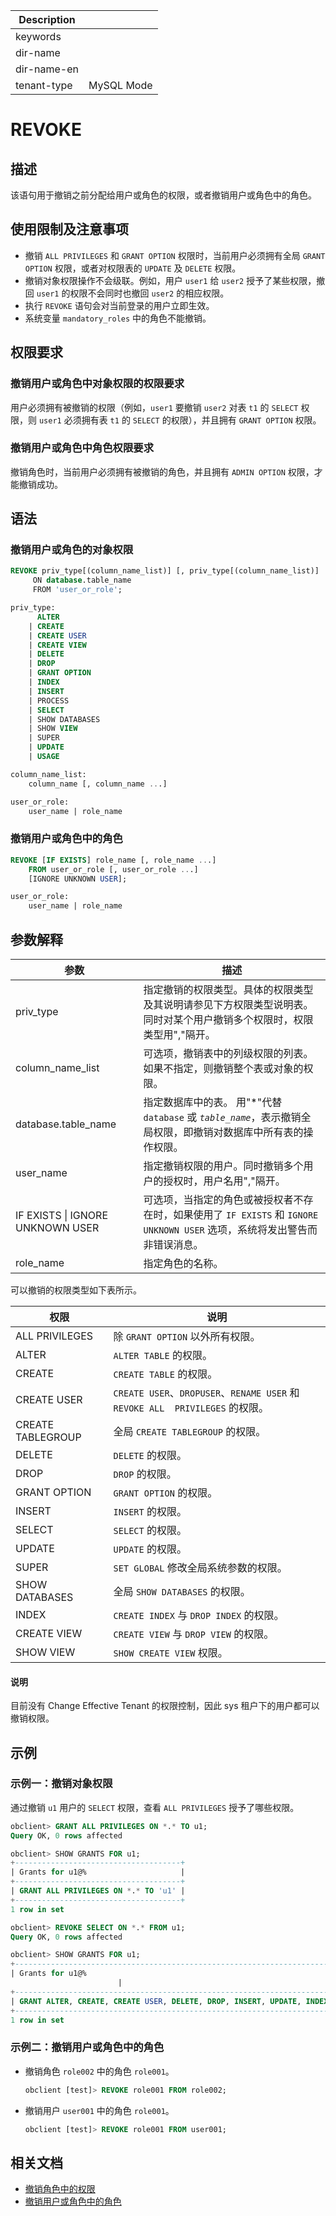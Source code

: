 | Description   |                 |
|---------------|-----------------|
| keywords      |                 |
| dir-name      |                 |
| dir-name-en   |                 |
| tenant-type   | MySQL Mode      |

# REVOKE

## 描述

该语句用于撤销之前分配给用户或角色的权限，或者撤销用户或角色中的角色。

## 使用限制及注意事项

* 撤销 `ALL PRIVILEGES` 和 `GRANT OPTION` 权限时，当前用户必须拥有全局 `GRANT OPTION` 权限，或者对权限表的 `UPDATE` 及 `DELETE` 权限。
* 撤销对象权限操作不会级联。例如，用户 `user1` 给 `user2` 授予了某些权限，撤回 `user1` 的权限不会同时也撤回 `user2` 的相应权限。
* 执行 `REVOKE` 语句会对当前登录的用户立即生效。
* 系统变量 `mandatory_roles` 中的角色不能撤销。

## 权限要求

### 撤销用户或角色中对象权限的权限要求

用户必须拥有被撤销的权限（例如，`user1` 要撤销 `user2` 对表 `t1` 的 `SELECT` 权限，则 `user1` 必须拥有表 `t1` 的 `SELECT` 的权限），并且拥有 `GRANT OPTION` 权限。

### 撤销用户或角色中角色权限要求

撤销角色时，当前用户必须拥有被撤销的角色，并且拥有 `ADMIN OPTION` 权限，才能撤销成功。

## 语法

### 撤销用户或角色的对象权限

```sql
REVOKE priv_type[(column_name_list)] [, priv_type[(column_name_list)] ...]
     ON database.table_name
     FROM 'user_or_role';

priv_type:
      ALTER
    | CREATE
    | CREATE USER
    | CREATE VIEW
    | DELETE
    | DROP
    | GRANT OPTION
    | INDEX
    | INSERT
    | PROCESS
    | SELECT
    | SHOW DATABASES
    | SHOW VIEW
    | SUPER
    | UPDATE
    | USAGE

column_name_list:
    column_name [, column_name ...]

user_or_role:
    user_name | role_name
```

### 撤销用户或角色中的角色

```sql
REVOKE [IF EXISTS] role_name [, role_name ...]
    FROM user_or_role [, user_or_role ...]
    [IGNORE UNKNOWN USER];

user_or_role:
    user_name | role_name
```

## 参数解释

|       **参数**        |                                          **描述**                                           |
|---------------------|-------------------------------------------------------------------------------------------|
| priv_type           | 指定撤销的权限类型。具体的权限类型及其说明请参见下方权限类型说明表。 同时对某个用户撤销多个权限时，权限类型用","隔开。             |
| column_name_list    | 可选项，撤销表中的列级权限的列表。如果不指定，则撤销整个表或对象的权限。|
| database.table_name | 指定数据库中的表。 用"\*"代替 `database` 或 *`table_name`*，表示撤销全局权限，即撤销对数据库中所有表的操作权限。 |
| user_name           | 指定撤销权限的用户。同时撤销多个用户的授权时，用户名用","隔开。                                                         |
| IF EXISTS \| IGNORE UNKNOWN USER | 可选项，当指定的角色或被授权者不存在时，如果使用了 `IF EXISTS` 和 `IGNORE UNKNOWN USER` 选项，系统将发出警告而非错误消息。|
| role_name           | 指定角色的名称。|

可以撤销的权限类型如下表所示。

|      **权限**       |                                 **说明**                                 |
|-------------------|------------------------------------------------------------------------|
| ALL PRIVILEGES    | 除 `GRANT OPTION` 以外所有权限。                                               |
| ALTER             | `ALTER TABLE` 的权限。                                                     |
| CREATE            | `CREATE TABLE` 的权限。                                                    |
| CREATE USER       | `CREATE USER`、`DROPUSER`、`RENAME USER` 和 `REVOKE ALL  PRIVILEGES` 的权限。 |
| CREATE TABLEGROUP | 全局 `CREATE TABLEGROUP` 的权限。                                            |
| DELETE            | `DELETE` 的权限。                                                          |
| DROP              | `DROP` 的权限。                                                            |
| GRANT OPTION      | `GRANT OPTION` 的权限。                                                    |
| INSERT            | `INSERT` 的权限。                                                          |
| SELECT            | `SELECT` 的权限。                                                          |
| UPDATE            | `UPDATE` 的权限。                                                          |
| SUPER             | `SET GLOBAL` 修改全局系统参数的权限。                                              |
| SHOW DATABASES    | 全局 `SHOW DATABASES` 的权限。                                               |
| INDEX             | `CREATE INDEX` 与 `DROP INDEX` 的权限。                                     |
| CREATE VIEW       | `CREATE VIEW` 与 `DROP VIEW` 的权限。                                       |
| SHOW VIEW         | `SHOW CREATE VIEW` 权限。                                                 |

  <main id="notice" type='explain'>
    <h4>说明</h4>
    <p>目前没有 Change Effective Tenant 的权限控制，因此 sys 租户下的用户都可以撤销权限。</p>
  </main>

## 示例

### 示例一：撤销对象权限

通过撤销 `u1` 用户的 `SELECT` 权限，查看 `ALL PRIVILEGES` 授予了哪些权限。

```sql
obclient> GRANT ALL PRIVILEGES ON *.* TO u1;
Query OK, 0 rows affected

obclient> SHOW GRANTS FOR u1;
+-------------------------------------+
| Grants for u1@%                     |
+-------------------------------------+
| GRANT ALL PRIVILEGES ON *.* TO 'u1' |
+-------------------------------------+
1 row in set

obclient> REVOKE SELECT ON *.* FROM u1;
Query OK, 0 rows affected

obclient> SHOW GRANTS FOR u1;
+-------------------------------------------------------------------------------------------------------------------------------------------------------------------------------------------------------------------------------------+
| Grants for u1@%
                        |
+-------------------------------------------------------------------------------------------------------------------------------------------------------------------------------------------------------------------------------------+
| GRANT ALTER, CREATE, CREATE USER, DELETE, DROP, INSERT, UPDATE, INDEX, CREATE VIEW, SHOW VIEW, SHOW DB, SUPER, PROCESS, FILE, ALTER TENANT, ALTER SYSTEM, CREATE RESOURCE POOL, CREATE RESOURCE UNIT ON *.* TO 'u1' |
+-------------------------------------------------------------------------------------------------------------------------------------------------------------------------------------------------------------------------------------+
1 row in set
```

### 示例二：撤销用户或角色中的角色

* 撤销角色 `role002` 中的角色 `role001`。

  ```sql
  obclient [test]> REVOKE role001 FROM role002;
  ```

* 撤销用户 `user001` 中的角色 `role001`。

  ```sql
  obclient [test]> REVOKE role001 FROM user001;
  ```

## 相关文档

* [撤销角色中的权限](../../../../../600.manage/500.security-and-permissions/300.access-control/200.user-and-permission/200.permission-of-mysql-mode/340.role-management-of-mysql-mode.md/700.revoke-privileges-from-a-role-of-mysql-mode.md)
* [撤销用户或角色中的角色](../../../../../600.manage/500.security-and-permissions/300.access-control/200.user-and-permission/200.permission-of-mysql-mode/340.role-management-of-mysql-mode.md/800.revoke-a-role-from-a-user-or-role-of-mysql-mode.md)
